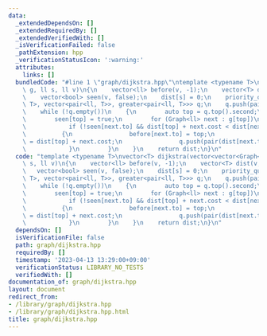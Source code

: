 ```yaml
---
data:
  _extendedDependsOn: []
  _extendedRequiredBy: []
  _extendedVerifiedWith: []
  _isVerificationFailed: false
  _pathExtension: hpp
  _verificationStatusIcon: ':warning:'
  attributes:
    links: []
  bundledCode: "#line 1 \"graph/dijkstra.hpp\"\ntemplate <typename T>\nvector<T> dijkstra(vector<vector<Graph<T>>>\
    \ g, ll s, ll v)\n{\n    vector<ll> before(v, -1);\n    vector<T> dist(v, LINF);\n\
    \    vector<bool> seen(v, false);\n    dist[s] = 0;\n    priority_queue<pair<ll,\
    \ T>, vector<pair<ll, T>>, greater<pair<ll, T>>> q;\n    q.push(pair(0, s));\n\
    \    while (!q.empty())\n    {\n        auto top = q.top().second;\n        q.pop();\n\
    \        seen[top] = true;\n        for (Graph<ll> next : g[top])\n        {\n\
    \            if (!seen[next.to] && dist[top] + next.cost < dist[next.to])\n  \
    \          {\n                before[next.to] = top;\n                dist[next.to]\
    \ = dist[top] + next.cost;\n                q.push(pair(dist[next.to], next.to));\n\
    \            }\n        }\n    }\n    return dist;\n}\n"
  code: "template <typename T>\nvector<T> dijkstra(vector<vector<Graph<T>>> g, ll\
    \ s, ll v)\n{\n    vector<ll> before(v, -1);\n    vector<T> dist(v, LINF);\n \
    \   vector<bool> seen(v, false);\n    dist[s] = 0;\n    priority_queue<pair<ll,\
    \ T>, vector<pair<ll, T>>, greater<pair<ll, T>>> q;\n    q.push(pair(0, s));\n\
    \    while (!q.empty())\n    {\n        auto top = q.top().second;\n        q.pop();\n\
    \        seen[top] = true;\n        for (Graph<ll> next : g[top])\n        {\n\
    \            if (!seen[next.to] && dist[top] + next.cost < dist[next.to])\n  \
    \          {\n                before[next.to] = top;\n                dist[next.to]\
    \ = dist[top] + next.cost;\n                q.push(pair(dist[next.to], next.to));\n\
    \            }\n        }\n    }\n    return dist;\n}\n"
  dependsOn: []
  isVerificationFile: false
  path: graph/dijkstra.hpp
  requiredBy: []
  timestamp: '2023-04-13 13:29:00+09:00'
  verificationStatus: LIBRARY_NO_TESTS
  verifiedWith: []
documentation_of: graph/dijkstra.hpp
layout: document
redirect_from:
- /library/graph/dijkstra.hpp
- /library/graph/dijkstra.hpp.html
title: graph/dijkstra.hpp
---
```

